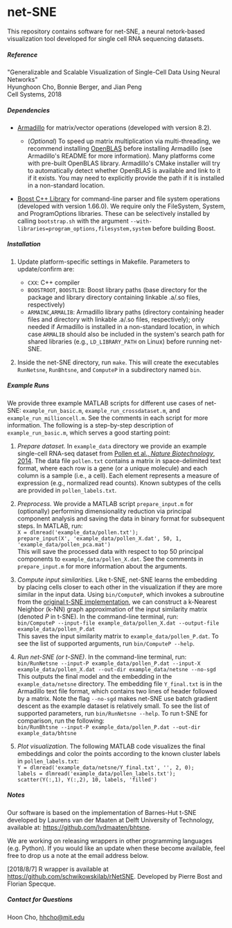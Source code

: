 # net-SNE

This repository contains software for net-SNE, a neural netork-based visualization tool developed for single cell RNA sequencing datasets.

##### Reference
"Generalizable and Scalable Visualization of Single-Cell Data Using Neural Networks"\
Hyunghoon Cho, Bonnie Berger, and Jian Peng\
Cell Systems, 2018

##### Dependencies
- [Armadillo](http://arma.sourceforge.net/) for matrix/vector operations (developed with version 8.2).
    - (*Optional*) To speed up matrix multiplication via multi-threading, we recommend installing [OpenBLAS](http://www.openblas.net/) before installing Armadillo (see Armadillo's README for more information). Many platforms come with pre-built OpenBLAS library. Armadillo's CMake installer will try to automatically detect whether OpenBLAS is available and link to it if it exists. You may need to explicitly provide the path if it is installed in a non-standard location.

- [Boost C++ Library](https://www.boost.org/) for command-line parser and file system operations (developed with version 1.66.0). We require only the FileSystem, System, and ProgramOptions libraries. These can be selectively installed by calling `bootstrap.sh` with the argument `--with-libraries=program_options,filesystem,system` before building Boost.

##### Installation
1. Update platform-specific settings in Makefile. Parameters to update/confirm are:
    - `CXX`: C++ compiler
    - `BOOSTROOT`, `BOOSTLIB`: Boost library paths (base directory for the package and library directory containing linkable .a/.so files, respectively)
    - `ARMAINC`,`ARMALIB`: Armadillo library paths (directory containing header files and  directory with linkable .a/.so files, respectively); only needed if Armadillo is installed in a non-standard location, in which case `ARMALIB` should also be included in the system's search path for shared libraries (e.g., `LD_LIBRARY_PATH` on Linux) before running net-SNE.

2. Inside the net-SNE directory, run `make`. This will create the executables `RunNetsne`, `RunBhtsne`, and `ComputeP` in a subdirectory named `bin`.

##### Example Runs
We provide three example MATLAB scripts for different use cases of net-SNE: `example_run_basic.m`, `example_run_crossdataset.m`, and `example_run_millioncell.m`. See the comments in each script for more information. The following is a step-by-step description of `example_run_basic.m`, which serves a good starting point: 

1. *Prepare dataset.* In `example_data` directory we provide an example single-cell RNA-seq dataset from [Pollen et al., *Nature Biotechnology*, 2014](https://www.nature.com/articles/nbt.2967). The data file `pollen.txt` contains a matrix in space-delimited text format, where each row is a gene (or a unique molecule) and each column is a sample (i.e., a cell). Each element represents a measure of expression (e.g., normalized read counts). Known subtypes of the cells are provided in `pollen_labels.txt`.

2. *Preprocess.* We provide a MATLAB script `prepare_input.m` for (optionally) performing dimensionality reduction via principal component analysis and saving the data in binary format for subsequent steps. In MATLAB, run:\
`X = dlmread('example_data/pollen.txt');`\
`prepare_input(X', 'example_data/pollen_X.dat', 50, 1, 'example_data/pollen_pca.mat')`\
This will save the processed data with respect to top 50 principal components to `example_data/pollen_X.dat`. See the comments in `prepare_input.m` for more information about the arguments.

3. *Compute input similarities.* Like t-SNE, net-SNE learns the embedding by placing cells closer to each other in the visualization if they are more similar in the input data. Using `bin/ComputeP`, which invokes a subroutine from the [original t-SNE implementation](https://github.com/lvdmaaten/bhtsne), we can construct a k-Nearest Neighbor (k-NN) graph approximation of the input similarity matrix (denoted *P* in t-SNE). In the command-line terminal, run:\
`bin/ComputeP --input-file example_data/pollen_X.dat --output-file example_data/pollen_P.dat`\
This saves the input similarity matrix to `example_data/pollen_P.dat`. To see the list of supported arguments, run `bin/ComputeP --help`.

4. *Run net-SNE (or t-SNE)*. In the command-line terminal, run:\
`bin/RunNetsne --input-P example_data/pollen_P.dat --input-X example_data/pollen_X.dat --out-dir example_data/netsne --no-sgd`\
This outputs the final model and the embedding in the `example_data/netsne` directory. The embedding file `Y_final.txt` is in the Armadillo text file format, which contains two lines of header followed by a matrix. Note the flag `--no-sgd` makes net-SNE use batch gradient descent as the example dataset is relatively small. To see the list of supported parameters, run `bin/RunNetsne --help`. To run t-SNE for comparison, run the following:\
`bin/RunBhtsne --input-P example_data/pollen_P.dat --out-dir example_data/bhtsne`

5. *Plot visualization*. The following MATLAB code visualizes the final embeddings and color the points according to the known cluster labels in `pollen_labels.txt`:\
`Y = dlmread('example_data/netsne/Y_final.txt', '', 2, 0);`\
`labels = dlmread('example_data/pollen_labels.txt');`\
`scatter(Y(:,1), Y(:,2), 10, labels, 'filled')`

##### Notes
Our software is based on the implementation of Barnes-Hut t-SNE developed by Laurens van der Maaten at Delft University of Technology, available at: https://github.com/lvdmaaten/bhtsne.

We are working on releasing wrappers in other programming languages (e.g. Python). If you would like an update when these become available, feel free to drop us a note at the email address below.

[2018/8/7] R wrapper is available at https://github.com/schwikowskilab/rNetSNE. Developed by Pierre Bost and Florian Specque.

##### Contact for Questions
Hoon Cho, hhcho@mit.edu
